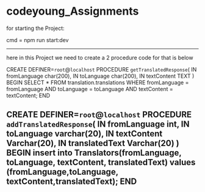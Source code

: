 # codeyoung_Assignments


for starting the Project: 

cmd = npm run start:dev


----------------------------------------------------------------
here in this Project we need to create a 2 procedure code for that is below 

CREATE DEFINER=`root`@`localhost` PROCEDURE `getTranslatedResponse`(
IN fromLanguage char(200),
IN toLanguage char(200),
IN textContent TEXT
)
BEGIN
SELECT * 
FROM translation.translations
WHERE fromLanguage = fromLanguage
AND toLanguage = toLanguage
AND textContent = textContent;
END

CREATE DEFINER=`root`@`localhost` PROCEDURE `addTranslatedResponse`(
IN fromLanguage int,
 IN toLanguage varchar(20),
 IN textContent Varchar(20),
 IN translatedText Varchar(20)
)
BEGIN
	insert into Translators(fromLanguage, toLanguage, textContent, translatedText) values (fromLanguage,toLanguage, textContent,translatedText);
END
------------------------------------------------------------

